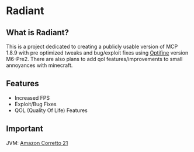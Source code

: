# Radiant

## What is Radiant?
This is a project dedicated to creating a publicly usable version of MCP 1.8.9 with pre optimized tweaks and bug/exploit fixes using [Optifine](https://optifine.net) version M6-Pre2.
There are also plans to add qol features/improvements to small annoyances with minecraft.

## Features
- Increased FPS
- Exploit/Bug Fixes
- QOL (Quality Of Life) Features

## Important
JVM: [Amazon Corretto 21](https://docs.aws.amazon.com/corretto/latest/corretto-21-ug/downloads-list.html)
